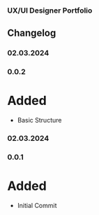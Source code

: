 ### UX/UI Designer Portfolio
## Changelog

### 02.03.2024
### 0.0.2

# Added

- Basic Structure

### 02.03.2024
### 0.0.1

# Added

- Initial Commit
